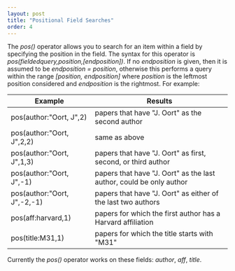 ```yaml
---
layout: post
title: "Positional Field Searches"
order: 4
---
```



The _pos()_ operator allows you to search for an item within a field by specifying the position in the field.  The syntax for this operator is _pos(fieldedquery,position,[endposition])_.  If no _endposition_ is given, then it is assumed to be _endposition = position_, otherwise this performs a query within the range _[position, endposition]_ where _position_ is the leftmost position considered and _endposition_ is the rightmost. For example:

Example                       | Results
------------------------------|--------------------------------
pos(author:"Oort, J",2)       | papers that have "J. Oort" as the second author
pos(author:"Oort, J",2,2)     | same as above
pos(author:"Oort, J",1,3)     | papers that have "J. Oort" as first, second, or third author
pos(author:"Oort, J",-1)      | papers that have "J. Oort" as the last author, could be only author
pos(author:"Oort, J",-2,-1)   | papers that have "J. Oort" as either of the last two authors
pos(aff:harvard,1)            | papers for which the first author has a Harvard affiliation
pos(title:M31,1)              | papers for which the title starts with "M31"

Currently the _pos()_ operator works on these fields: _author_, _aff_, _title_.

<!---###Truncation of result list###

You can limit the number of results returned by your search by using the _topn()_ operator, which accepts the syntax _topn(N,query)_ and returns the top N papers from a list of results

    topn(20,"galaxy clusters")

This will limit the list of results to be the 20 most relevant papers on "galaxy clusters." --->
